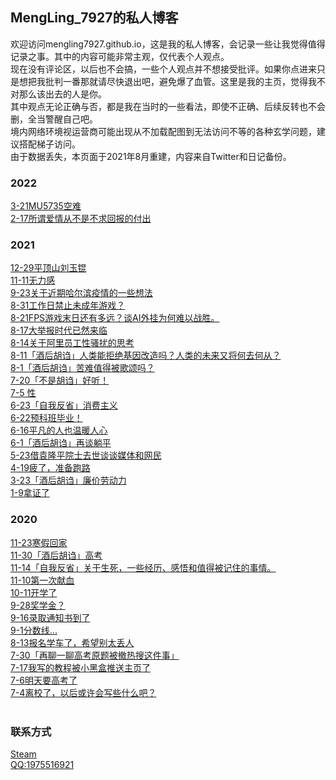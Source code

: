 ## MengLing_7927的私人博客

欢迎访问mengling7927.github.io，这是我的私人博客，会记录一些让我觉得值得记录之事。其中的内容可能非常主观，仅代表个人观点。<br />
现在没有评论区，以后也不会搞，一些个人观点并不想接受批评。如果你点进来只是想把我批判一番那就请尽快退出吧，避免爆了血管。这里是我的主页，觉得我不对那么该出去的人是你。<br />
其中观点无论正确与否，都是我在当时的一些看法，即使不正确、后续反转也不会删，全当警醒自己吧。<br />
境内网络环境视运营商可能出现从不加载配图到无法访问不等的各种玄学问题，建议搭配梯子访问。<br />
由于数据丢失，本页面于2021年8月重建，内容来自Twitter和日记备份。<br />

### 2022

<a href="/2022/3-22/3-22.html">3-21MU5735空难</a> <br />
<a href="/2022/2-17.html">2-17所谓爱情从不是不求回报的付出</a> <br />
### 2021

<a href="/2021/12-29.html">12-29平顶山刘玉锟</a> <br />
<a href="/2021/11-11.html">11-11无力感</a> <br />
<a href="/2021/9-23.html">9-23关于近期哈尔滨疫情的一些想法</a> <br />
<a href="/2021/8-31.html">8-31工作日禁止未成年游戏？</a> <br />
<a href="/2021/8-21.html">8-21FPS游戏末日还有多远？谈AI外挂为何难以战胜。</a> <br />
<a href="/2021/8-17.html">8-17大举报时代已然来临</a> <br />
<a href="/2021/8-14.html">8-14关于阿里员工性骚扰的思考</a> <br />
<a href="/2021/8-11.html">8-11「酒后胡诌」人类能拒绝基因改造吗？人类的未来又将何去何从？</a> <br />
<a href="/2021/8-1.html">8-1「酒后胡诌」苦难值得被歌颂吗？</a> <br />
<a href="https://www.bilibili.com/video/BV11P4y147A2">7-20「不是胡诌」好听！</a> <br />
<a href="/2021/7-5.html">7-5 性 </a> <br />
<a href="/2021/6-23.html">6-23「自我反省」消费主义</a> <br />
<a href="/2021/6-22.html">6-22预科班毕业！</a> <br />
<a href="/2021/6-16.html">6-16平凡的人也温暖人心</a> <br />
<a href="/2021/6-1.html">6-1「酒后胡诌」再谈躺平</a> <br />
<a href="/2021/5-23.html">5-23借袁隆平院士去世谈谈媒体和网民</a> <br />
<a href="/2021/4-19.html">4-19疲了，准备跑路</a> <br />
<a href="/2021/3-23.html">3-23「酒后胡诌」廉价劳动力</a> <br />
<a href="/2021/1-9.html">1-9拿证了</a> <br />
### 2020

<a href="/2020/11-23.html">11-23寒假回家</a> <br />
<a href="/2020/11-30.html">11-30「酒后胡诌」高考</a> <br />
<a href="/2020/11-14.html">11-14「自我反省」关于生死，一些经历、感悟和值得被记住的事情。</a> <br />
<a href="/2020/11-10.html">11-10第一次献血</a> <br />
<a href="/2020/10-11.html">10-11开学了</a> <br />
<a href="/2020/9-28.html">9-28奖学金？</a> <br />
<a href="/2020/9-16.html">9-16录取通知书到了</a> <br />
<a href="/2020/9-1.html">9-1分数线...</a> <br />
<a href="/2020/8-13.html">8-13报名学车了，希望别太丢人</a> <br />
<a href="/2020/7-30.html">7-30「再聊一聊高考原题被撤热搜这件事」</a> <br />
<a href="/2020/7-17.html">7-17我写的教程被小黑盒推送主页了</a> <br />
<a href="/2020/7-6.html">7-6明天要高考了</a> <br />
<a href="/2020/7-4.html">7-4离校了，以后或许会写些什么吧？</a> <br />
<br />
### 联系方式<br />
<a href="https://steamcommunity.com/id/mengling7927/">Steam</a> <br />
<a href="https://qm.qq.com/cgi-bin/qm/qr?k=CtuCs-5JzmFKDPO6Vb4A08t1PVy0Xusb&noverify=0">QQ:1975516921</a><br />

